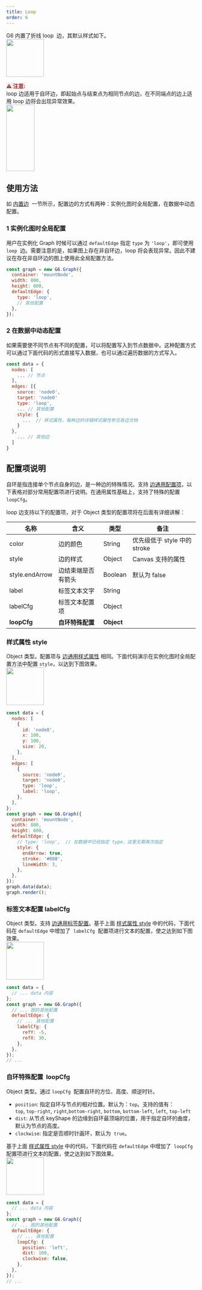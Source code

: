 ```yaml
---
title: Loop
order: 6
---
```


G6 内置了折线 loop  边，其默认样式如下。<br /> <img src='https://gw.alipayobjects.com/mdn/rms_f8c6a0/afts/img/A*sPBIR40KLOkAAAAAAAAAAABkARQnAQ' width=100/>

<span style="background-color: rgb(251, 233, 231); color: rgb(139, 53, 56)"><strong>⚠️ 注意:</strong></span><br /> loop 边适用于自环边，即起始点与结束点为相同节点的边，在不同端点的边上适用 loop 边将会出现异常效果。 <br /> <img src='https://gw.alipayobjects.com/mdn/rms_f8c6a0/afts/img/A*JgYrTabHWskAAAAAAAAAAABkARQnAQ' width='75' height='176' />

## 使用方法

如 [内置边](/zh/docs/manual/middle/elements/edges/defaultEdge)  一节所示，配置边的方式有两种：实例化图时全局配置，在数据中动态配置。

### 1 实例化图时全局配置

用户在实例化 Graph 时候可以通过 `defaultEdge` 指定 `type` 为 `'loop'`，即可使用 `loop`  边。需要注意的是，如果图上存在非自环边，loop 将会表现异常。因此不建议在存在非自环边的图上使用此全局配置方法。

```javascript
const graph = new G6.Graph({
  container: 'mountNode',
  width: 800,
  height: 600,
  defaultEdge: {
    type: 'loop',
    // 其他配置
  },
});
```

### 2 在数据中动态配置

如果需要使不同节点有不同的配置，可以将配置写入到节点数据中。这种配置方式可以通过下面代码的形式直接写入数据，也可以通过遍历数据的方式写入。

```javascript
const data = {
  nodes: [
    ... // 节点
  ],
  edges: [{
    source: 'node0',
    target: 'node0'
    type: 'loop',
    ... // 其他配置
    style: {
      ...  // 样式属性，每种边的详细样式属性参见各边文档
    }
  },
    ... // 其他边
  ]
}
```

## 配置项说明

自环是指连接单个节点自身的边，是一种边的特殊情况。支持 [边通用配置项](zh/docs/manual/middle/elements/edges/defaultEdge/#边的通用属性)，以下表格对部分常用配置项进行说明。在通用属性基础上，支持了特殊的配置 `loopCfg`。

loop 边支持以下的配置项，对于 Object 类型的配置项将在后面有详细讲解：

| 名称           | 含义               | 类型       | 备注                         |
| -------------- | ------------------ | ---------- | ---------------------------- |
| color          | 边的颜色           | String     | 优先级低于 style 中的 stroke |
| style          | 边的样式           | Object     | Canvas 支持的属性            |
| style.endArrow | 边结束端是否有箭头 | Boolean    | 默认为 false                 |
| label          | 标签文本文字       | String     |                              |
| labelCfg       | 标签文本配置项     | Object     |                              |
| **loopCfg**    | **自环特殊配置**   | **Object** |                              |

### 样式属性 style

Object 类型。配置项与 [边通用样式属性](/zh/docs/manual/middle/elements/edges/defaultEdge/#样式属性-style) 相同。下面代码演示在实例化图时全局配置方法中配置 `style`，以达到下图效果。<br /> <img src='https://gw.alipayobjects.com/mdn/rms_f8c6a0/afts/img/A*dAV3QIY2ZxkAAAAAAAAAAABkARQnAQ' width=100/>

```javascript
const data = {
  nodes: [
    {
      id: 'node0',
      x: 100,
      y: 100,
      size: 20,
    },
  ],
  edges: [
    {
      source: 'node0',
      target: 'node0',
      type: 'loop',
      label: 'loop',
    },
  ],
};
const graph = new G6.Graph({
  container: 'mountNode',
  width: 800,
  height: 600,
  defaultEdge: {
    // type: 'loop',  // 在数据中已经指定 type，这里无需再次指定
    style: {
      endArrow: true,
      stroke: '#088',
      lineWidth: 3,
    },
  },
});
graph.data(data);
graph.render();
```

### 标签文本配置 labelCfg

Object 类型。支持 [边通用标签配置](/zh/docs/manual/middle/elements/edges/defaultEdge/#标签文本-label-及其配置-labelcfg)。基于上面 [样式属性 style](#样式属性-style) 中的代码，下面代码在 `defaultEdge` 中增加了  `labelCfg`  配置项进行文本的配置，使之达到如下图效果。<br /> <img src='https://gw.alipayobjects.com/mdn/rms_f8c6a0/afts/img/A*6hcBSId1XzAAAAAAAAAAAABkARQnAQ' width=100/>

```javascript
const data = {
  // ... data 内容
};
const graph = new G6.Graph({
  // ... 图的其他配置
  defaultEdge: {
    // ... 其他配置
    labelCfg: {
      refY: -5,
      refX: 30,
    },
  },
});
// ...
```

### 自环特殊配置  loopCfg

Object 类型。通过 `loopCfg`  配置自环的方位、高度、顺逆时针。

- `position`: 指定自环与节点的相对位置。默认为：`top`。支持的值有：`top`, `top-right`, `right`,`bottom-right`, `bottom`, `bottom-left`, `left`, `top-left`
- `dist`: 从节点 keyShape 的边缘到自环最顶端的位置，用于指定自环的曲度，默认为节点的高度。
- `clockwise`: 指定是否顺时针画环，默认为  `true`。

基于上面 [样式属性 style](#XQFb2) 中的代码，下面代码在 `defaultEdge` 中增加了  `loopCfg`  配置项进行文本的配置，使之达到如下图效果。<br /> <img src='https://gw.alipayobjects.com/mdn/rms_f8c6a0/afts/img/A*z9dwTZvACcEAAAAAAAAAAABkARQnAQ' width=100/>

```javascript
const data = {
  // ... data 内容
};
const graph = new G6.Graph({
  // ... 图的其他配置
  defaultEdge: {
    // ... 其他配置
    loopCfg: {
      position: 'left',
      dist: 100,
      clockwise: false,
    },
  },
});
// ...
```
